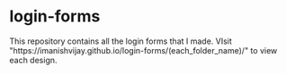 <h1>login-forms</h1>
This repository contains all the login forms that I made.
VIsit "https://imanishvijay.github.io/login-forms/(each_folder_name)/" to view each design.